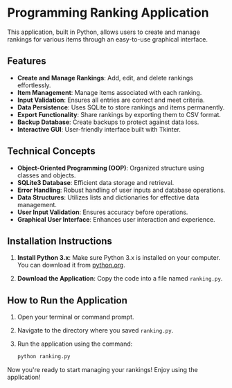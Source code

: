 # Programming Ranking Application

This application, built in Python, allows users to create and manage rankings for various items through an easy-to-use graphical interface.

## Features

- **Create and Manage Rankings**: Add, edit, and delete rankings effortlessly.
- **Item Management**: Manage items associated with each ranking.
- **Input Validation**: Ensures all entries are correct and meet criteria.
- **Data Persistence**: Uses SQLite to store rankings and items permanently.
- **Export Functionality**: Share rankings by exporting them to CSV format.
- **Backup Database**: Create backups to protect against data loss.
- **Interactive GUI**: User-friendly interface built with Tkinter.

## Technical Concepts

- **Object-Oriented Programming (OOP)**: Organized structure using classes and objects.
- **SQLite3 Database**: Efficient data storage and retrieval.
- **Error Handling**: Robust handling of user inputs and database operations.
- **Data Structures**: Utilizes lists and dictionaries for effective data management.
- **User Input Validation**: Ensures accuracy before operations.
- **Graphical User Interface**: Enhances user interaction and experience.

## Installation Instructions

1. **Install Python 3.x**: Make sure Python 3.x is installed on your computer. You can download it from [python.org](https://www.python.org/downloads/).
   
2. **Download the Application**: Copy the code into a file named `ranking.py`.

## How to Run the Application

1. Open your terminal or command prompt.
2. Navigate to the directory where you saved `ranking.py`.
3. Run the application using the command:

   ```bash
   python ranking.py
   ```

Now you're ready to start managing your rankings! Enjoy using the application!
